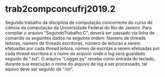# trab2compconcufrj2019.2
Segundo trabalho da disciplina de computação concorrente do curso de ciência da computação da Universidade Federal do Rio de Janeiro.
Para compilar o arquivo "SegundoTrabalho.C", deverá ser passado via linha de comando os seguintes dados na seguinte ordem: Número de threads leitoras, número de threads escritoras, número de leituras a serem efetuadas por cada thread leitora, númeo de escritas a serem efetuadas por cada thread escritora e o nome do arquvio onde o log será guardado seguido de ".txt".
O arquivo "Logger.py" recebe como entrada do teclado, durante sua execução o nome do arquivo de log a ser processado, tal aquivo deve ser seguido de ".txt".
